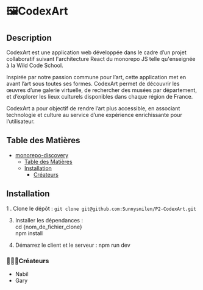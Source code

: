 # 🖼️CodexArt
## Description
CodexArt est une application web développée dans le cadre d’un projet collaboratif suivant l'architecture React du monorepo JS telle qu'enseignée à la Wild Code School. 

Inspirée par notre passion commune pour l’art, cette application met en avant l’art sous toutes ses formes. CodexArt permet de découvrir les œuvres d’une galerie virtuelle, de rechercher des musées par département, et d’explorer les lieux culturels disponibles dans chaque région de France.

CodexArt a pour objectif de rendre l’art plus accessible, en associant technologie et culture au service d’une expérience enrichissante pour l’utilisateur.


## Table des Matières

- [monorepo-discovery](#name)
  - [Table des Matières](#table-des-matières)
  - [Installation](#installation)
    - [Créateurs](#créateurs)

## Installation

1 . Clone le dépôt :
     ```
      git clone git@github.com:Sunnysmilen/P2-CodexArt.git
     ```
   
3. Installer les dépendances :<br>
     cd {nom_de_fichier_clone} <br>
     npm install

4. Démarrez le client et le serveur :
     npm run dev 


### 👨🏻‍🎨Créateurs
- Nabil
- Gary 


